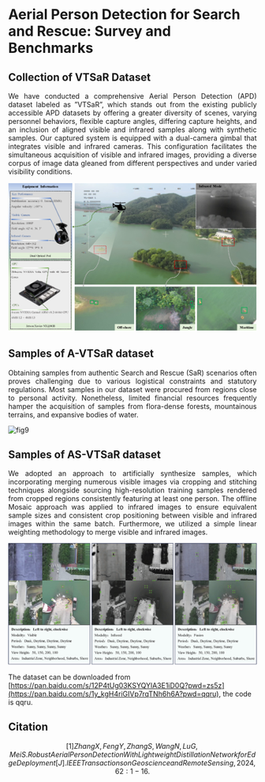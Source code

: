 # Aerial Person Detection for Search and Rescue: Survey and Benchmarks

## Collection of VTSaR Dataset

<p align="justify">
We have conducted a comprehensive Aerial Person Detection (APD) dataset labeled as ”VTSaR”, which stands out from the existing publicly accessible APD datasets by offering a greater diversity of scenes, varying personnel behaviors, flexible capture angles, differing capture heights, and an inclusion of aligned visible and infrared samples along with synthetic samples. Our captured system is equipped with a dual-camera gimbal that integrates visible and infrared cameras. This configuration facilitates the simultaneous acquisition of visible and infrared images, providing a diverse corpus of image data gleaned from different perspectives and under varied visibility conditions.  
</p>

  
![fig8](imgs/fig8.png)



## Samples of A-VTSaR dataset

<p align="justify">
Obtaining samples from authentic Search and Rescue (SaR) scenarios often proves challenging due to various logistical constraints and statutory regulations. Most samples in our dataset were procured from regions close to personal activity. Nonetheless, limited financial resources frequently hamper the acquisition of samples from flora-dense forests, mountainous terrains, and expansive bodies of water.
</p>


![fig9](imgs/fig9.png)



## Samples of AS-VTSaR dataset

<p align="justify">
We adopted an approach to artificially synthesize samples, which incorporating merging numerous visible images via cropping and stitching techniques alongside sourcing high-resolution training samples rendered from cropped regions consistently featuring at least one person. The offline Mosaic approach was applied to infrared images to ensure equivalent sample sizes and consistent crop positioning between visible and infrared images within the same batch. Furthermore, we utilized a simple linear weighting methodology to merge visible and infrared images.
</p>


![fig10](imgs/fig10.png)


The dataset can be downloaded from [https://pan.baidu.com/s/12P4tUg03KSYQYlA3E1iD0Q?pwd=zs5z](https://pan.baidu.com/s/1y_kgH4riGIVp7rqTNh6h6A?pwd=qqru), the code is qqru.

## Citation
$$
[1] Zhang X, Feng Y, Zhang S, Wang N, Lu G, Mei S. Robust Aerial Person Detection With Lightweight Distillation Network for Edge Deployment[J]. IEEE Transactions on Geoscience and Remote Sensing, 2024, 62: 1-16.
$$
